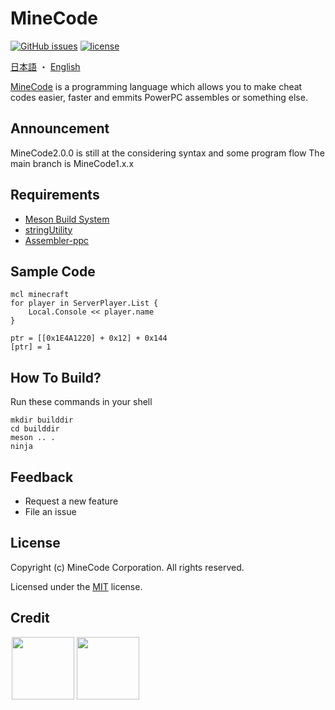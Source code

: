 # MineCode
[![GitHub issues](https://img.shields.io/github/issues/yukikamome316/MineCode)](https://github.com/yukikamome316/MineCode/issues) [![license](https://img.shields.io/github/license/yukikamome316/MineCode)](https://github.com/yukikamome316/MineCode/blob/main/LICENSE)

[日本語](https://github.com/yukikamome316/MineCode/blob/main/docs/README-ja.md) ・ [English](https://github.com/yukikamome316/MineCode/blob/main/README.md)

[MineCode](https://github.com/yukikamome316/MineCode/) is a programming language which allows you to make cheat codes easier, faster and emmits PowerPC assembles or something else.

## Announcement
MineCode2.0.0 is still at the considering syntax and some program flow
The main branch is MineCode1.x.x

## Requirements
- [Meson Build System](https://mesonbuild.com/)
- [stringUtility](https://github.com/syoch/stringUtility/)
- [Assembler-ppc](https://github.com/syoch/Assembler-ppc)

## Sample Code
~~~
mcl minecraft
for player in ServerPlayer.List {
    Local.Console << player.name
}
~~~
~~~
ptr = [[0x1E4A1220] + 0x12] + 0x144
[ptr] = 1
~~~

## How To Build?
Run these commands in your shell
```
mkdir builddir
cd builddir
meson .. .
ninja
```

## Feedback
- Request a new feature
- File an issue

## License
Copyright (c) MineCode Corporation. All rights reserved.

Licensed under the [MIT](https://github.com/Mine-Code/MineCode/LICENSE) license.

## Credit
<a href="https://github.com/yukikamome316">
  <img align="left" src="https://github.com/yukikamome316.png" hspace="2" width=100, height=100/>
</a>
<a href="https://github.com/syoch">
  <img align="left" src="https://github.com/syoch.png" hspace="2" width=100, height=100/>
</a>
